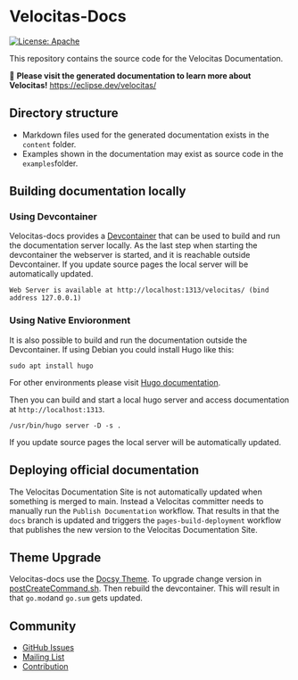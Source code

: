 # Velocitas-Docs

[![License: Apache](https://img.shields.io/badge/License-Apache-yellow.svg)](http://www.apache.org/licenses/LICENSE-2.0)

This repository contains the source code for the Velocitas Documentation.

:notebook: **Please visit the generated documentation to learn more about Velocitas!** <https://eclipse.dev/velocitas/>

## Directory structure

* Markdown files used for the generated documentation exists in the `content` folder.
* Examples shown in the documentation may exist as source code in the `examples`folder.

## Building documentation locally

### Using Devcontainer

Velocitas-docs provides a  [Devcontainer](https://code.visualstudio.com/docs/devcontainers/containers) that can be used to build and run the documentation server locally.
As the last step when starting the devcontainer the webserver is started, and it is reachable outside Devcontainer.
If you update source pages the local server will be automatically updated.

`Web Server is available at http://localhost:1313/velocitas/ (bind address 127.0.0.1)`

### Using Native Envioronment

It is also possible to build and run the documentation outside the Devcontainer. If using Debian you could install Hugo like this:

`sudo apt install hugo`

For other environments please visit [Hugo documentation](https://gohugo.io/installation/).

Then you can build and start a local hugo server and access documentation at `http://localhost:1313`.

`/usr/bin/hugo server -D -s .`

If you update source pages the local server will be automatically updated.

## Deploying official documentation

The Velocitas Documentation Site is not automatically updated when something is merged to main.
Instead a Velocitas committer needs to manually run the `Publish Documentation` workflow.
That results in that the `docs` branch is updated and triggers the `pages-build-deployment` workflow that publishes the new version to the Velocitas Documentation Site.

## Theme Upgrade

Velocitas-docs use the [Docsy Theme](https://github.com/google/docsy).
To upgrade change version in [postCreateCommand.sh](.devcontainer/scripts/postCreateCommand.sh). Then rebuild the devcontainer.
This will result in that `go.mod`and `go.sum` gets updated.

## Community

- [GitHub Issues](https://github.com/eclipse-velocitas/velocitas-docs/issues)
- [Mailing List](https://accounts.eclipse.org/mailing-list/velocitas-dev)
- [Contribution](content/en/docs/Contributing/contribution.md)
